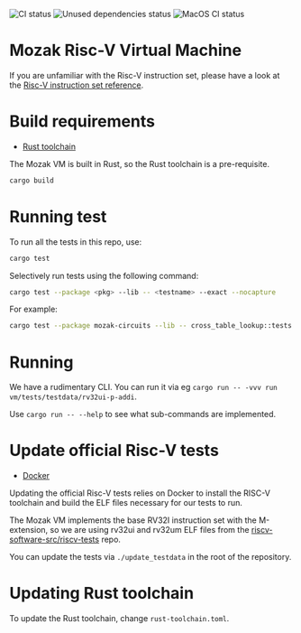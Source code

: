 ![CI status](https://github.com/0xmozak/mozak-vm/actions/workflows/ci.yml/badge.svg)
![Unused dependencies status](https://github.com/0xmozak/mozak-vm/actions/workflows/unused-deps.yml/badge.svg)
![MacOS CI status](https://github.com/0xmozak/mozak-vm/actions/workflows/macos-ci.yml/badge.svg)

# Mozak Risc-V Virtual Machine

If you are unfamiliar with the Risc-V instruction set, please have a look at the [Risc-V instruction set reference](https://github.com/jameslzhu/riscv-card/blob/master/riscv-card.pdf).

# Build requirements

- [Rust toolchain](https://www.rust-lang.org/tools/install)

The Mozak VM is built in Rust, so the Rust toolchain is a pre-requisite.

```bash
cargo build
```

# Running test

To run all the tests in this repo, use:
```bash
cargo test
```

Selectively run tests using the following command:
```bash
cargo test --package <pkg> --lib -- <testname> --exact --nocapture
```

For example:
```bash
cargo test --package mozak-circuits --lib -- cross_table_lookup::tests::test_ctl --exact --nocapture
```

# Running

We have a rudimentary CLI.  You can run it via eg `cargo run -- -vvv run vm/tests/testdata/rv32ui-p-addi`.

Use `cargo run -- --help` to see what sub-commands are implemented.

# Update official Risc-V tests

- [Docker](https://www.docker.com/)

Updating the official Risc-V tests relies on Docker to install the RISC-V toolchain and build the ELF files necessary for our tests to run.

The Mozak VM implements the base RV32I instruction set with the M-extension,
so we are using rv32ui and rv32um ELF files from the [riscv-software-src/riscv-tests](https://github.com/riscv-software-src/riscv-tests) repo.

You can update the tests via `./update_testdata` in the root of the repository.

# Updating Rust toolchain

To update the Rust toolchain, change `rust-toolchain.toml`.
